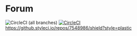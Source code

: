 # Forum
![CircleCI (all branches)](https://img.shields.io/circleci/project/github/waowl/forum.svg)
[![CircleCI](https://circleci.com/gh/waowl/forum/tree/master.svg?style=svg)](https://circleci.com/gh/waowl/forum/tree/master)
https://github.styleci.io/repos/7548986/shield?style=plastic


